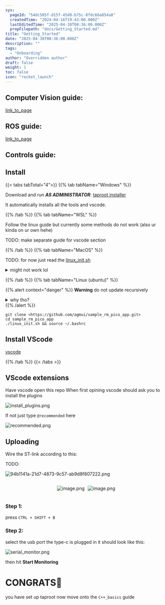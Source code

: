```yaml
---
sys:
  pageId: "54dc585f-d15f-45d0-b75c-8fdc66a854a8"
  createdTime: "2024-04-16T19:43:00.000Z"
  lastEditedTime: "2025-04-30T00:36:00.000Z"
  propFilepath: "docs/Getting_Started.md"
title: "Getting_Started"
date: "2025-04-30T00:36:00.000Z"
description: ""
tags:
  - "Onboarding"
author: "Overridden author"
draft: false
weight: 1
toc: false
icon: "rocket_launch"
---
```


## Computer Vision guide:

[link_to_page](86d45bc0-388b-4d26-8848-44f255f73d0e)

## ROS guide:

[link_to_page](3c76c1de-ec8f-46d6-8b0a-294005edc2d5)

## Controls guide:

## Install

{{< tabs tabTotal="4">}}
{{% tab tabName="Windows" %}}

Download and run _**AS ADMINISTRATOR**_: [taproot installer](https://github.com/Thornbots/TeachingFreshies/releases/tag/1.0)

It automatically installs all the tools and vscode.

{{% /tab %}}
{{% tab tabName="WSL" %}}

Follow the linux guide but currently some methods do not work (also ur kinda on ur own hehe)

TODO: make separate guide for vscode section

{{% /tab %}}
{{% tab tabName="MacOS" %}}

TODO: for now just read the [linux_init.sh](https://github.com/agmui/sample_rm_pico_app/blob/main/linux_init.sh)

<details>
<summary>might not work lol</summary>

`brew install libusb pkg-config`

Next install: [vscode](https://code.visualstudio.com/Download)

</details>

{{% /tab %}}
{{% tab tabName="Linux (ubuntu)" %}}

{{% alert context="danger" %}}
**Warning** do not update recursively
<details>
<summary>why tho?</summary>
There are some submodules that may go on for a while (like tinyusb) and I highly
recommend you don't need to get them.
If you want to see what submodules I update just look in `linux_init.sh`
</details>
{{% /alert %}}

```shell
git clone <https://github.com/agmui/sample_rm_pico_app.git>
cd sample_rm_pico_app
./linux_init.sh && source ~/.bashrc
```

## Install VScode

[vscode](https://code.visualstudio.com/Download)

{{% /tab %}}
{{< /tabs >}}

## VScode extensions

Have vscode open this repo
When first opining vscode should ask you to install the plugins

![install_plugins.png](https://prod-files-secure.s3.us-west-2.amazonaws.com/d518164a-d88e-44d1-a4ee-3adb3bd8bce0/89bd30f0-1825-4e77-867b-0a41ce370880/install_plugins.png?X-Amz-Algorithm=AWS4-HMAC-SHA256&X-Amz-Content-Sha256=UNSIGNED-PAYLOAD&X-Amz-Credential=ASIAZI2LB466VMCZNMDK%2F20250506%2Fus-west-2%2Fs3%2Faws4_request&X-Amz-Date=20250506T110726Z&X-Amz-Expires=3600&X-Amz-Security-Token=IQoJb3JpZ2luX2VjEJr%2F%2F%2F%2F%2F%2F%2F%2F%2F%2FwEaCXVzLXdlc3QtMiJHMEUCIQC05sZC7EmKdAuytP0t%2BCuHK9YOJoKWltPyLyakkU0E%2FgIgeN9xTVAwADzMyt6qdNXLjQIBIuCBGGOj1Bf5FQ5MsIIq%2FwMIQxAAGgw2Mzc0MjMxODM4MDUiDCqHPWd7Vs9hCzwhPyrcA9A9gevFIC2X5258lhC2u%2BJPbsAHvLhTqaxFmuidZjgFKNEoWaGca2yQ1SOMIZqTrYHt%2Fh%2FxWO5RATdjzGOlg7hF5MncOeYJrf4W2MnEIOMbIHhXGyRlCsWdlK50fbVDSblwEv%2BjuK2IhpibxLw4co37I%2FT5%2BpsXslXHpMEto1kB7rhM63%2BNS7Hw04puapJ6rJrTVdZEcYeF%2FR7nJupkCEAW73njsvkENOOgCJis9SKHMYeMLVYlc%2Fr4Hpxps8uXJsAqyo4UVOOqdWN21cNrENVzLVDs8vPI6ehzfiyxmpcG4EY%2FQHyYBAGufqke%2FG5WsAW5pgcbsnOTa%2FqWtDVlcNU2oitdOoaa0UnWyzp0OrDGZrNRsrmu8CxwXmG%2Bcnxc4n%2F8Uqxkk6wbwzPY8ztVFyp4HI%2FCVjDn50gZRF3Cu2kalNrOqujahbZiNhTvFoqQDAkTXQqVff%2BihC3AWBCEgLgmx13FsrgSnJH3SGgInw2GGU%2BknvKFPcCSHJir7CCRxQqBtsLq%2FHY4xlmIzoz%2Bryro2EaWbXRXCDMs4e5QEKAF8jiqDAGiC%2B9CB14di0Br9J9YQdupUdEdppvnzfFEKO1kq0jXcX3Khb8IGQ0mqXmsm1FB7TXSdlEnkHLDMPLC58AGOqUBLSZcVreJotE1cH0sKYgOMV6AUFbKks1RnXzcLrMpSghW%2FSgvipAQ2sF3wGg3sTn1aK%2F1ixPqPe6vGXO1UrFe0g9OBhE9vp955ZIx8OgVUa3ScqYrPm1ZnJkXTqq08E8uoGkEW36amwA%2BHLUGVGoKHnEk9nADggDAkQQTNAC7FuakRgrC1TUMu7%2Fd5ZN3RvXRvpURDvyPAtPwm1JR%2Fm16F2UNAcuA&X-Amz-Signature=c283e844cd648e0265c79def325d2a9b7df0eeb3666ce2d483f2c179dc39a168&X-Amz-SignedHeaders=host&x-id=GetObject)

If not just type `@recommended` here  

![recommended.png](https://prod-files-secure.s3.us-west-2.amazonaws.com/d518164a-d88e-44d1-a4ee-3adb3bd8bce0/61e661e9-5d85-4dfc-be0d-8d2097a5e793/recommended.png?X-Amz-Algorithm=AWS4-HMAC-SHA256&X-Amz-Content-Sha256=UNSIGNED-PAYLOAD&X-Amz-Credential=ASIAZI2LB466VMCZNMDK%2F20250506%2Fus-west-2%2Fs3%2Faws4_request&X-Amz-Date=20250506T110726Z&X-Amz-Expires=3600&X-Amz-Security-Token=IQoJb3JpZ2luX2VjEJr%2F%2F%2F%2F%2F%2F%2F%2F%2F%2FwEaCXVzLXdlc3QtMiJHMEUCIQC05sZC7EmKdAuytP0t%2BCuHK9YOJoKWltPyLyakkU0E%2FgIgeN9xTVAwADzMyt6qdNXLjQIBIuCBGGOj1Bf5FQ5MsIIq%2FwMIQxAAGgw2Mzc0MjMxODM4MDUiDCqHPWd7Vs9hCzwhPyrcA9A9gevFIC2X5258lhC2u%2BJPbsAHvLhTqaxFmuidZjgFKNEoWaGca2yQ1SOMIZqTrYHt%2Fh%2FxWO5RATdjzGOlg7hF5MncOeYJrf4W2MnEIOMbIHhXGyRlCsWdlK50fbVDSblwEv%2BjuK2IhpibxLw4co37I%2FT5%2BpsXslXHpMEto1kB7rhM63%2BNS7Hw04puapJ6rJrTVdZEcYeF%2FR7nJupkCEAW73njsvkENOOgCJis9SKHMYeMLVYlc%2Fr4Hpxps8uXJsAqyo4UVOOqdWN21cNrENVzLVDs8vPI6ehzfiyxmpcG4EY%2FQHyYBAGufqke%2FG5WsAW5pgcbsnOTa%2FqWtDVlcNU2oitdOoaa0UnWyzp0OrDGZrNRsrmu8CxwXmG%2Bcnxc4n%2F8Uqxkk6wbwzPY8ztVFyp4HI%2FCVjDn50gZRF3Cu2kalNrOqujahbZiNhTvFoqQDAkTXQqVff%2BihC3AWBCEgLgmx13FsrgSnJH3SGgInw2GGU%2BknvKFPcCSHJir7CCRxQqBtsLq%2FHY4xlmIzoz%2Bryro2EaWbXRXCDMs4e5QEKAF8jiqDAGiC%2B9CB14di0Br9J9YQdupUdEdppvnzfFEKO1kq0jXcX3Khb8IGQ0mqXmsm1FB7TXSdlEnkHLDMPLC58AGOqUBLSZcVreJotE1cH0sKYgOMV6AUFbKks1RnXzcLrMpSghW%2FSgvipAQ2sF3wGg3sTn1aK%2F1ixPqPe6vGXO1UrFe0g9OBhE9vp955ZIx8OgVUa3ScqYrPm1ZnJkXTqq08E8uoGkEW36amwA%2BHLUGVGoKHnEk9nADggDAkQQTNAC7FuakRgrC1TUMu7%2Fd5ZN3RvXRvpURDvyPAtPwm1JR%2Fm16F2UNAcuA&X-Amz-Signature=59021d2866d4ba976c3871abb7a45cd88876037a6f591aae7eed3a3d23b0005d&X-Amz-SignedHeaders=host&x-id=GetObject)

## Uploading

Wire the ST-link according to this:

TODO:

![94b1141a-21d7-4873-9c57-ab9d8f807222.png](https://prod-files-secure.s3.us-west-2.amazonaws.com/d518164a-d88e-44d1-a4ee-3adb3bd8bce0/e5fad17d-ab82-4300-9f4c-505ab4b1202c/94b1141a-21d7-4873-9c57-ab9d8f807222.png?X-Amz-Algorithm=AWS4-HMAC-SHA256&X-Amz-Content-Sha256=UNSIGNED-PAYLOAD&X-Amz-Credential=ASIAZI2LB466VMCZNMDK%2F20250506%2Fus-west-2%2Fs3%2Faws4_request&X-Amz-Date=20250506T110726Z&X-Amz-Expires=3600&X-Amz-Security-Token=IQoJb3JpZ2luX2VjEJr%2F%2F%2F%2F%2F%2F%2F%2F%2F%2FwEaCXVzLXdlc3QtMiJHMEUCIQC05sZC7EmKdAuytP0t%2BCuHK9YOJoKWltPyLyakkU0E%2FgIgeN9xTVAwADzMyt6qdNXLjQIBIuCBGGOj1Bf5FQ5MsIIq%2FwMIQxAAGgw2Mzc0MjMxODM4MDUiDCqHPWd7Vs9hCzwhPyrcA9A9gevFIC2X5258lhC2u%2BJPbsAHvLhTqaxFmuidZjgFKNEoWaGca2yQ1SOMIZqTrYHt%2Fh%2FxWO5RATdjzGOlg7hF5MncOeYJrf4W2MnEIOMbIHhXGyRlCsWdlK50fbVDSblwEv%2BjuK2IhpibxLw4co37I%2FT5%2BpsXslXHpMEto1kB7rhM63%2BNS7Hw04puapJ6rJrTVdZEcYeF%2FR7nJupkCEAW73njsvkENOOgCJis9SKHMYeMLVYlc%2Fr4Hpxps8uXJsAqyo4UVOOqdWN21cNrENVzLVDs8vPI6ehzfiyxmpcG4EY%2FQHyYBAGufqke%2FG5WsAW5pgcbsnOTa%2FqWtDVlcNU2oitdOoaa0UnWyzp0OrDGZrNRsrmu8CxwXmG%2Bcnxc4n%2F8Uqxkk6wbwzPY8ztVFyp4HI%2FCVjDn50gZRF3Cu2kalNrOqujahbZiNhTvFoqQDAkTXQqVff%2BihC3AWBCEgLgmx13FsrgSnJH3SGgInw2GGU%2BknvKFPcCSHJir7CCRxQqBtsLq%2FHY4xlmIzoz%2Bryro2EaWbXRXCDMs4e5QEKAF8jiqDAGiC%2B9CB14di0Br9J9YQdupUdEdppvnzfFEKO1kq0jXcX3Khb8IGQ0mqXmsm1FB7TXSdlEnkHLDMPLC58AGOqUBLSZcVreJotE1cH0sKYgOMV6AUFbKks1RnXzcLrMpSghW%2FSgvipAQ2sF3wGg3sTn1aK%2F1ixPqPe6vGXO1UrFe0g9OBhE9vp955ZIx8OgVUa3ScqYrPm1ZnJkXTqq08E8uoGkEW36amwA%2BHLUGVGoKHnEk9nADggDAkQQTNAC7FuakRgrC1TUMu7%2Fd5ZN3RvXRvpURDvyPAtPwm1JR%2Fm16F2UNAcuA&X-Amz-Signature=b41dfc67048fed36c9d2f3d2b8f2b51a34e12908c9ebd390461e87748a3381e9&X-Amz-SignedHeaders=host&x-id=GetObject)

<div style="display: flex;flex-direction: row; column-gap:10px; max-width: 630px;justify-content: center;">
<div>

![image.png](https://prod-files-secure.s3.us-west-2.amazonaws.com/d518164a-d88e-44d1-a4ee-3adb3bd8bce0/210ecb78-1116-4d7b-b9b7-2292f66fa2c2/image.png?X-Amz-Algorithm=AWS4-HMAC-SHA256&X-Amz-Content-Sha256=UNSIGNED-PAYLOAD&X-Amz-Credential=ASIAZI2LB4663EX56FCU%2F20250506%2Fus-west-2%2Fs3%2Faws4_request&X-Amz-Date=20250506T110728Z&X-Amz-Expires=3600&X-Amz-Security-Token=IQoJb3JpZ2luX2VjEJv%2F%2F%2F%2F%2F%2F%2F%2F%2F%2FwEaCXVzLXdlc3QtMiJHMEUCIB8E9AKoElnE3eYuMha63wCPmVGKk%2FYQsLCnHLsl52bmAiEAut5%2ByTkGcCLBZnfwn97ta42VoukduBjDivaYJdk2%2FHUq%2FwMIRBAAGgw2Mzc0MjMxODM4MDUiDAuB28F1CzNiLF450yrcAxbkoBsKT9J4fIh5WMZWNTii10gxu4zdjYXdRHthlvt4jyaHf3fCduDKK40j8kVqJbletQk0uLQHjzsm2B0SRLiWq9gDSIBL0GSdQS%2BkpjgBSl3NTE3Qh05u%2FOEz8FLhhG1TxZM4In2BOUgx%2BUrgoj8AXzzRN0q%2BFtFfSsS3jqRgFvsP3qsZgtfBMEJceN%2BG3MGLmvLiDKEdpUTaPi%2BLvqUaIvC%2FDfZeV%2Fy1dZdSh89cuJlkWc0qUQDGqfToTpUK2%2B0JgkJcW7EQLUby4BcnpEK5UTQeM%2FwzSG1iXL3ezrYXTgqBXQC0R%2FKD22348wLsjQn%2FHnbSLYqJQuksH79JFcistME9tpHwNnssW4GdO94qU%2FZdshoK0brPnST%2BH2bK36JXUjiw4hNlBbAOlPU3aGHqW%2FZxA%2Bb5QbSI7oYw4l8eflJF0AABK4TonPiephiOvq1RNiorkp9D8T%2FS65nl7i1hkK76UyO5WnwxWR%2BK7gQaJGrsrMjVsxhAM6ddgieplcUaj02b6Iqk6%2B5jbRbG%2BCT1%2FG%2FzbpGniXQhDdufX97TiAUdPrsb88FKjnNiMZL2NWSwEgbI0F8WzH0s6EcCL9JjoZnNK5aDTqXSqnhLQQjhjJO%2FF7KKQamZ0p7uMOrV58AGOqUBmTQyLqYwARqtlabPqUqHnJARSt2ZlHoizxLrkk3GdjwZv2jC2Hou3lQU4eeSEpdQd82fWt2TSCdMS8jWMAX1eqwgZ7X3UhZgJRkMbeu9Ps8v4Nc%2BPsM0Mm4H%2Fg7GcpetqfceeSVsg1I5IZm8AfGGUKz%2B9jNTAkbAvrZjBv9C8eLR4rMdm%2Fpcf3OhE6uSkQPJH3pnEPUp0pkQe1T9LeXBOkSFSwc0&X-Amz-Signature=e470e4e6b479094647a0c2b82c6c9c793140d38787c2b8334cbf9a176b5013ce&X-Amz-SignedHeaders=host&x-id=GetObject)

</div>
<div>

![image.png](https://prod-files-secure.s3.us-west-2.amazonaws.com/d518164a-d88e-44d1-a4ee-3adb3bd8bce0/33a0fd0f-8ca6-4a86-8e09-26e95ded1fff/image.png?X-Amz-Algorithm=AWS4-HMAC-SHA256&X-Amz-Content-Sha256=UNSIGNED-PAYLOAD&X-Amz-Credential=ASIAZI2LB4664GNFZRCZ%2F20250506%2Fus-west-2%2Fs3%2Faws4_request&X-Amz-Date=20250506T110728Z&X-Amz-Expires=3600&X-Amz-Security-Token=IQoJb3JpZ2luX2VjEJr%2F%2F%2F%2F%2F%2F%2F%2F%2F%2FwEaCXVzLXdlc3QtMiJIMEYCIQC%2BEojLt1kxrSHS5FgetOXbOb%2FW6kioCLsikmGquzN5fQIhAKkB22tHZGpXXa5Xu80hMvoYin8NUvhtpeOF8zHq2yFzKv8DCEMQABoMNjM3NDIzMTgzODA1IgxdiL9iDvu%2BLhSfUhkq3ANEatR2WcSUYevXSCEJr2j5%2BR4rXp3jYh1rfPi%2BNZMrzyIKyvThRh3oALwpncL2JnnIblgB7VuCG6K4NvKKhhwG3zQahWX17e4AuyYkurRjdSW60pi6a9XzX5tzqtZgNKXQ48g9MnAeDYZT2%2FYQpSWkigybRSoZCwYl771AWfXDxUob845UBdGrcgJBkYtQQcBdUNMxaSyIAcyWVLL3%2BLimjJauF7lcumYnFs%2F4Dh88i8Kt0KbMPAjQrLC3b782Is0bDn3SfLIoY18KPdFBu0XvbmJhy2OkWAUcKo1xKDtAvS2K32ZvRC1662hYESc5vFZ0ybafCjmQZqwSPUj6xJedoOxG2pgldOC8nL%2Bz7dTBTlLnCELvL%2BMc5BAYpjpsmfBoQINqDGFkQ4lyVbyn%2BZiMU9rhh8PhbM%2BWJoOcHT%2BQcX0y%2F7ARpEFZ1ESFFupPBqcEKJKxqZ0N6FtGcp3e3JONJopoXNWub%2BreeaoowfFTogecniIUHsfyC%2FiHO2qvTFXwogndrNb0ufZhLLh4I4ZQeRKHHoudRF05w6sb4YHEyKZVPv5vY75hSn6RZqVpfYr2Vpavqti736ZmsbtnCQLn9%2FWlKTfZfBfqWzNvQkvM2gwmKxNLVjM%2FS18qETDQwufABjqkAdapYRDAK9vZptY%2BpWhJ1m%2BB21rDojzYA37N7IymWcYJanF%2BIe46Q8j50cS0%2F74QCMhvf%2BTLwAUUp0PHBrc%2FhdJz1MZ82X3BOhqSnIDuZ3%2FWfsctCkq8%2B%2BIrHoxKIrLhKB9R9iFsfAgS6D0QOxIZ6I0BLhD6u1fYeNIqKf4Ds3ut3hQBD%2BJ%2BC%2B8FWhpy5f8oanfe3SXl8hrUCiNGyppc5oJcfXAw&X-Amz-Signature=eaadb7f9d3498430ff662d81d4a460d4a3325177834cfb67534a1f89d6b5bbd5&X-Amz-SignedHeaders=host&x-id=GetObject)

</div>
</div>

### Step 1:

press `CTRL + SHIFT + B`

### Step 2:

select the usb port the type-c is plugged in it should look like this:

![serial_monitor.png](https://prod-files-secure.s3.us-west-2.amazonaws.com/d518164a-d88e-44d1-a4ee-3adb3bd8bce0/f03f4774-05d4-4393-b6a0-d5efb6d315ab/serial_monitor.png?X-Amz-Algorithm=AWS4-HMAC-SHA256&X-Amz-Content-Sha256=UNSIGNED-PAYLOAD&X-Amz-Credential=ASIAZI2LB466VMCZNMDK%2F20250506%2Fus-west-2%2Fs3%2Faws4_request&X-Amz-Date=20250506T110726Z&X-Amz-Expires=3600&X-Amz-Security-Token=IQoJb3JpZ2luX2VjEJr%2F%2F%2F%2F%2F%2F%2F%2F%2F%2FwEaCXVzLXdlc3QtMiJHMEUCIQC05sZC7EmKdAuytP0t%2BCuHK9YOJoKWltPyLyakkU0E%2FgIgeN9xTVAwADzMyt6qdNXLjQIBIuCBGGOj1Bf5FQ5MsIIq%2FwMIQxAAGgw2Mzc0MjMxODM4MDUiDCqHPWd7Vs9hCzwhPyrcA9A9gevFIC2X5258lhC2u%2BJPbsAHvLhTqaxFmuidZjgFKNEoWaGca2yQ1SOMIZqTrYHt%2Fh%2FxWO5RATdjzGOlg7hF5MncOeYJrf4W2MnEIOMbIHhXGyRlCsWdlK50fbVDSblwEv%2BjuK2IhpibxLw4co37I%2FT5%2BpsXslXHpMEto1kB7rhM63%2BNS7Hw04puapJ6rJrTVdZEcYeF%2FR7nJupkCEAW73njsvkENOOgCJis9SKHMYeMLVYlc%2Fr4Hpxps8uXJsAqyo4UVOOqdWN21cNrENVzLVDs8vPI6ehzfiyxmpcG4EY%2FQHyYBAGufqke%2FG5WsAW5pgcbsnOTa%2FqWtDVlcNU2oitdOoaa0UnWyzp0OrDGZrNRsrmu8CxwXmG%2Bcnxc4n%2F8Uqxkk6wbwzPY8ztVFyp4HI%2FCVjDn50gZRF3Cu2kalNrOqujahbZiNhTvFoqQDAkTXQqVff%2BihC3AWBCEgLgmx13FsrgSnJH3SGgInw2GGU%2BknvKFPcCSHJir7CCRxQqBtsLq%2FHY4xlmIzoz%2Bryro2EaWbXRXCDMs4e5QEKAF8jiqDAGiC%2B9CB14di0Br9J9YQdupUdEdppvnzfFEKO1kq0jXcX3Khb8IGQ0mqXmsm1FB7TXSdlEnkHLDMPLC58AGOqUBLSZcVreJotE1cH0sKYgOMV6AUFbKks1RnXzcLrMpSghW%2FSgvipAQ2sF3wGg3sTn1aK%2F1ixPqPe6vGXO1UrFe0g9OBhE9vp955ZIx8OgVUa3ScqYrPm1ZnJkXTqq08E8uoGkEW36amwA%2BHLUGVGoKHnEk9nADggDAkQQTNAC7FuakRgrC1TUMu7%2Fd5ZN3RvXRvpURDvyPAtPwm1JR%2Fm16F2UNAcuA&X-Amz-Signature=e95d98fd93193f272fe93bbec1c117efdc0f69ef7aae2dcb3860a0b6e221709e&X-Amz-SignedHeaders=host&x-id=GetObject)

then hit **Start Monitoring**

# CONGRATS🎉

you have set up taproot now move onto the `C++_basics` guide
